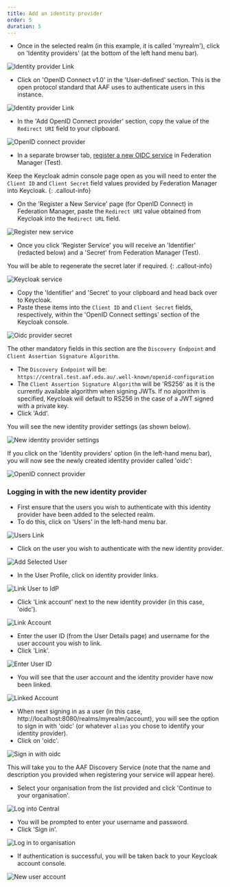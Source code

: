 ```yaml
---
title: Add an identity provider
order: 5
duration: 5
---
```


* Once in the selected realm (in this example, it is called 'myrealm'), click on 'Identity providers' (at the bottom of the left hand menu bar).

![Identity provider Link](/assets/images/connect-with-keycloak/keycloak-navigate-to-idp.png)

* Click on 'OpenID Connect v1.0' in the 'User-defined' section. This is the open protocol standard that AAF uses to authenticate users in this instance.

![Identity provider Link](/assets/images/connect-with-keycloak/keycloak-idp-selection.png)

* In the 'Add OpenID Connect provider' section, copy the value of the `Redirect URI` field to your clipboard.

![OpenID connect provider](/assets/images/connect-with-keycloak/keycloak-add-oidc-provider.png)

* In a separate browser tab, [register a new OIDC service](https://manager.test.aaf.edu.au/oidc/clients/new) in Federation Manager (Test).

Keep the Keycloak admin console page open as you will need to enter the `Client ID` and `Client Secret` field values provided by Federation Manager into Keycloak.
{: .callout-info}

* On the 'Register a New Service' page (for OpenID Connect) in Federation Manager, paste the `Redirect URI` value obtained from Keycloak into the `Redirect URL` field.

![Register new service](/assets/images/connect-with-keycloak/keycloak-register-oidc-service-redirect-url.png)

* Once you click 'Register Service' you will receive an 'Identifier' (redacted below) and a 'Secret' from Federation Manager (Test).

You will be able to regenerate the secret later if required.
{: .callout-info}

![Keycloak service](/assets/images/connect-with-keycloak/keycloak-service.png)

* Copy the 'Identifier' and 'Secret' to your clipboard and head back over to Keycloak.
* Paste these items into the `Client ID` and `Client Secret` fields, respectively, within the 'OpenID Connect settings' section of the Keycloak console.

![Oidc provider secret](/assets/images/connect-with-keycloak/keycloak-add-oidc-provider-secret.png)

The other mandatory fields in this section are the `Discovery Endpoint` and `Client Assertion Signature Algorithm`.
* The `Discovery Endpoint` will be: `https://central.test.aaf.edu.au/.well-known/openid-configuration`
* The `Client Assertion Signature Algorithm` will be 'RS256' as it is the currently available algorithm when signing JWTs. If no algorithm is specified, Keycloak will default to RS256 in the case of a JWT signed with a private key.
* Click 'Add'.

You will see the new identity provider settings (as shown below).

![New identity provider settings](/assets/images/connect-with-keycloak/keycloak-new-idp-settings.png)

If you click on the 'Identity providers' option (in the left-hand menu bar), you will now see the newly created identity provider called 'oidc':

![OpenID connect provider](/assets/images/connect-with-keycloak/keycloak-new-identity-provider.png)

### Logging in with the new identity provider

* First ensure that the users you wish to authenticate with this identity provider have been added to the selected realm.
* To do this, click on 'Users' in the left-hand menu bar.

![Users Link](/assets/images/connect-with-keycloak/keycloak-navigate-to-users.png)

* Click on the user you wish to authenticate with the new identity provider.

![Add Selected User](/assets/images/connect-with-keycloak/keycloak-add-selected-user.png)

* In the User Profile, click on identity provider links.

![Link User to IdP](/assets/images/connect-with-keycloak/keycloak-idp-link.png)

* Click 'Link account' next to the new identity provider (in this case, 'oidc').

![Link Account](/assets/images/connect-with-keycloak/keycloak-link-user-account.png)

* Enter the user ID (from the User Details page) and username for the user account you wish to link.
* Click 'Link'.

![Enter User ID](/assets/images/connect-with-keycloak/keycloak-enter-user-id.png)

* You will see that the user account and the identity provider have now been linked.

![Linked Account](/assets/images/connect-with-keycloak/keycloak-linked-user-account.png)

* When next signing in as a user (in this case, http://localhost:8080/realms/myrealm/account), you will see the option to sign in with 'oidc' (or whatever `alias` you chose to identify your identity provider).
* Click on 'oidc'.

![Sign in with oidc](/assets/images/connect-with-keycloak/keycloak-sign-in-with-oidc.png)

This will take you to the AAF Discovery Service (note that the name and description you provided when registering your service will appear here).

* Select your organisation from the list provided and click 'Continue to your organisation'.

![Log into Central](/assets/images/connect-with-keycloak/keycloak-log-in-to-central.png)

* You will be prompted to enter your username and password.
* Click 'Sign in'.

![Log in to organisation](/assets/images/connect-with-keycloak/keycloak-login-to-organisation.png)

* If authentication is successful, you will be taken back to your Keycloak account console.

![New user account](/assets/images/connect-with-keycloak/keycloak-new-user-account.png)